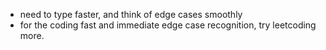 - need to type faster, and think of edge cases smoothly
- for the coding fast and immediate edge case recognition, try leetcoding more.